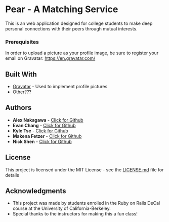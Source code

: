 # Pear - A Matching Service

This is an web application designed for college students to make deep personal connections with their peers through mutual interests.

### Prerequisites

In order to upload a picture as your profile image, be sure to register your email on Gravatar: https://en.gravatar.com/


## Built With

* [Gravatar](https://en.gravatar.com/) - Used to implement profile pictures
* Other???

## Authors

* **Alex Nakagawa** - [Click for Github](https://github.com/alexnakagawa3)
* **Evan Chang** - [Click for Github](https://github.com/pkmnfreak)
* **Kyle Tse** - [Click for Github](https://github.com/tsekylekobie)
* **Makena Fetzer** - [Click for Github](https://github.com/makenafetzer)
* **Nick Shen** - [Click for Github](https://github.com/nickshen)

## License

This project is licensed under the MIT License - see the [LICENSE.md](LICENSE.md) file for details

## Acknowledgments

* This project was made by students enrolled in the Ruby on Rails DeCal course at the University of California-Berkeley.
* Special thanks to the instructors for making this a fun class!